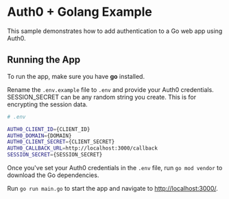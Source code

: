 # Auth0 + Golang Example

This sample demonstrates how to add authentication to a Go web app using Auth0.

## Running the App

To run the app, make sure you have **go** installed.

Rename the `.env.example` file to `.env` and provide your Auth0 credentials.
SESSION_SECRET can be any random string you create. This is for encrypting the session data.

```bash
# .env

AUTH0_CLIENT_ID={CLIENT_ID}
AUTH0_DOMAIN={DOMAIN}
AUTH0_CLIENT_SECRET={CLIENT_SECRET}
AUTH0_CALLBACK_URL=http://localhost:3000/callback
SESSION_SECRET={SESSION_SECRET}
```

Once you've set your Auth0 credentials in the `.env` file, run `go mod vendor` to download the Go dependencies.

Run `go run main.go` to start the app and navigate to [http://localhost:3000/](http://localhost:3000/).
